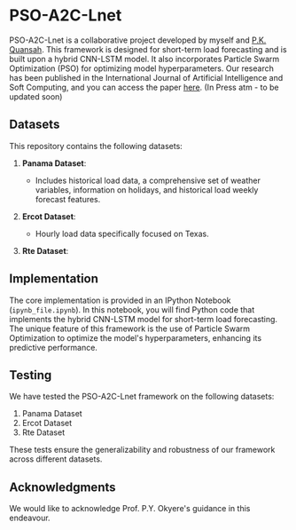 # PSO-A2C-Lnet
PSO-A2C-Lnet is a collaborative project developed by myself and [P.K. Quansah](link-to-paper). This framework is designed for short-term load forecasting and is built upon a hybrid CNN-LSTM model. It also incorporates Particle Swarm Optimization (PSO) for optimizing model hyperparameters. Our research has been published in the International Journal of Artificial Intelligence and Soft Computing, and you can access the paper [here](link-to-paper). (In Press atm - to be updated soon)

## Datasets
This repository contains the following datasets:

1. **Panama Dataset**:
   - Includes historical load data, a comprehensive set of weather variables, information on holidays, and historical load weekly forecast features.

2. **Ercot Dataset**:
   - Hourly load data specifically focused on Texas.

3. **Rte Dataset**:

  ## Implementation

The core implementation is provided in an IPython Notebook (`ipynb_file.ipynb`). In this notebook, you will find Python code that implements the hybrid CNN-LSTM model for short-term load forecasting. The unique feature of this framework is the use of Particle Swarm Optimization to optimize the model's hyperparameters, enhancing its predictive performance.

## Testing

We have tested the PSO-A2C-Lnet framework on the following datasets:

1. Panama Dataset
2. Ercot Dataset
3. Rte Dataset

These tests ensure the generalizability and robustness of our framework across different datasets.

## Acknowledgments
We would like to acknowledge Prof. P.Y. Okyere's guidance in this endeavour.
